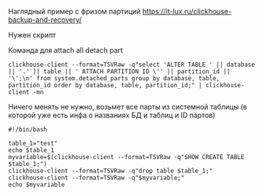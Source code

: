 Наглядный пример с фризом партиций
https://it-lux.ru/clickhouse-backup-and-recovery/

Нужен скрипт

Команда для attach all detach part

```
clickhouse-client --format=TSVRaw -q"select 'ALTER TABLE ' || database || '.' || table || ' ATTACH PARTITION ID \'' || partition_id || '\';\n' from system.detached_parts group by database, table, partition_id order by database, table, partition_id;" | clickhouse-client -mn
```

Ничего менять не нужно, возьмет все парты из системной таблицы (в которой уже есть инфа о названиях БД и таблиц и ID партов)

```
#!/bin/bash

table_1="test"
echo $table_1
myvariable=$(clickhouse-client --format=TSVRaw -q"SHOW CREATE TABLE $table_1;")
clickhouse-client --format=TSVRaw -q"drop table $table_1;"
clickhouse-client --format=TSVRaw -q"$myvariable;"
echo $myvariable
```

